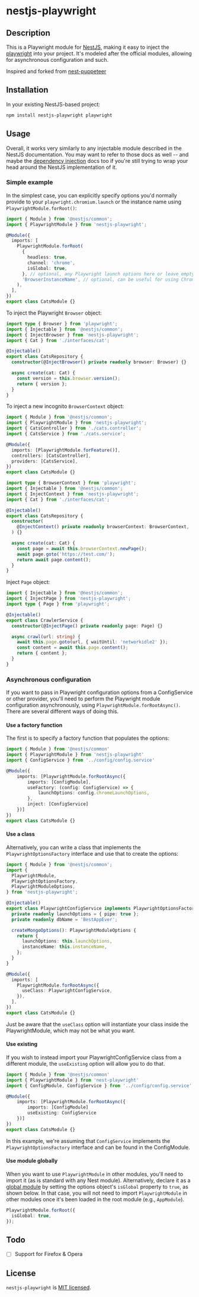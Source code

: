 # nestjs-playwright

## Description

This is a Playwright module for [NestJS](https://nestjs.com/), making it easy to inject the [playwright](https://playwright.dev) into your project. It's modeled after the official modules, allowing for asynchronous configuration and such.

Inspired and forked from [nest-puppeteer](https://github.com/tinovyatkin/nest-puppeteer)

## Installation

In your existing NestJS-based project:

```sh
npm install nestjs-playwright playwright
```

## Usage

Overall, it works very similarly to any injectable module described in the NestJS documentation. You may want to refer to those docs as well -- and maybe the [dependency injection](https://docs.nestjs.com/fundamentals/custom-providers) docs too if you're still trying to wrap your head around the NestJS implementation of it.

### Simple example

In the simplest case, you can explicitly specify options you'd normally provide to your `playwright.chromium.launch` or the instance name using `PlaywrightModule.forRoot()`:

```typescript
import { Module } from '@nestjs/common';
import { PlaywrightModule } from 'nestjs-playwright';

@Module({
  imports: [
    PlaywrightModule.forRoot(
      { 
        headless: true,
        channel: 'chrome',
        isGlobal: true, 
      }, // optional, any Playwright launch options here or leave empty for good defaults */,
      'BrowserInstanceName', // optional, can be useful for using Chrome and Firefox in the same project
    ),
  ],
})
export class CatsModule {}
```

To inject the Playwright `Browser` object:

```typescript
import type { Browser } from 'playwright';
import { Injectable } from '@nestjs/common';
import { InjectBrowser } from 'nestjs-playwright';
import { Cat } from './interfaces/cat';

@Injectable()
export class CatsRepository {
  constructor(@InjectBrowser() private readonly browser: Browser) {}

  async create(cat: Cat) {
    const version = this.browser.version();
    return { version };
  }
}
```

To inject a new incognito `BrowserContext` object:

```typescript
import { Module } from '@nestjs/common';
import { PlaywrightModule } from 'nestjs-playwright';
import { CatsController } from './cats.controller';
import { CatsService } from './cats.service';

@Module({
  imports: [PlaywrightModule.forFeature()],
  controllers: [CatsController],
  providers: [CatsService],
})
export class CatsModule {}
```

```typescript
import type { BrowserContext } from 'playwright';
import { Injectable } from '@nestjs/common';
import { InjectContext } from 'nestjs-playwright';
import { Cat } from './interfaces/cat';

@Injectable()
export class CatsRepository {
  constructor(
    @InjectContext() private readonly browserContext: BrowserContext,
  ) {}

  async create(cat: Cat) {
    const page = await this.browserContext.newPage();
    await page.goto('https://test.com/');
    return await page.content();
  }
}
```

Inject `Page` object:

```typescript
import { Injectable } from '@nestjs/common';
import { InjectPage } from 'nestjs-playwright';
import type { Page } from 'playwright';

@Injectable()
export class CrawlerService {
  constructor(@InjectPage() private readonly page: Page) {}

  async crawl(url: string) {
    await this.page.goto(url, { waitUntil: 'networkidle2' });
    const content = await this.page.content();
    return { content };
  }
}
```

### Asynchronous configuration

If you want to pass in Playwright configuration options from a ConfigService or other provider, you'll need to perform the Playwright module configuration asynchronously, using `PlaywrightModule.forRootAsync()`. There are several different ways of doing this.

#### Use a factory function

The first is to specify a factory function that populates the options:

```typescript
import { Module } from '@nestjs/common'
import { PlaywrightModule } from 'nestjs-playwright'
import { ConfigService } from '../config/config.service'

@Module({
    imports: [PlaywrightModule.forRootAsync({
        imports: [ConfigModule],
        useFactory: (config: ConfigService) => {
            launchOptions: config.chromeLaunchOptions,
        },
        inject: [ConfigService]
    })]
})
export class CatsModule {}
```

#### Use a class

Alternatively, you can write a class that implements the `PlaywrightOptionsFactory` interface and use that to create the options:

```typescript
import { Module } from '@nestjs/common';
import {
  PlaywrightModule,
  PlaywrightOptionsFactory,
  PlaywrightModuleOptions,
} from 'nestjs-playwright';

@Injectable()
export class PlaywrightConfigService implements PlaywrightOptionsFactory {
  private readonly launchOptions = { pipe: true };
  private readonly dbName = 'BestAppEver';

  createMongoOptions(): PlaywrightModuleOptions {
    return {
      launchOptions: this.launchOptions,
      instanceName: this.instanceName,
    };
  }
}

@Module({
  imports: [
    PlaywrightModule.forRootAsync({
      useClass: PlaywrightConfigService,
    }),
  ],
})
export class CatsModule {}
```

Just be aware that the `useClass` option will instantiate your class inside the PlaywrightModule, which may not be what you want.

#### Use existing

If you wish to instead import your PlaywrightConfigService class from a different module, the `useExisting` option will allow you to do that.

```typescript
import { Module } from '@nestjs/common'
import { PlaywrightModule } from 'nest-playwright'
import { ConfigModule, ConfigService } from '../config/config.service'

@Module({
    imports: [PlaywrightModule.forRootAsync({
        imports: [ConfigModule]
        useExisting: ConfigService
    })]
})
export class CatsModule {}
```

In this example, we're assuming that `ConfigService` implements the `PlaywrightOptionsFactory` interface and can be found in the ConfigModule.

#### Use module globally

When you want to use `PlaywrightModule` in other modules, you'll need to import it (as is standard with any Nest module). Alternatively, declare it as a [global module](https://docs.nestjs.com/modules#global-modules) by setting the options object's `isGlobal` property to `true`, as shown below. In that case, you will not need to import `PlaywrightModule` in other modules once it's been loaded in the root module (e.g., `AppModule`).

```typescript
PlaywrightModule.forRoot({
  isGlobal: true,
});
```

## Todo

- [ ] Support for Firefox & Opera

## License

`nestjs-playwright` is [MIT licensed](LICENSE).
